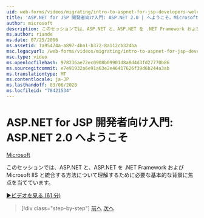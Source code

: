 ```yaml
---
uid: web-forms/videos/migrating/intro-to-aspnet-for-jsp-developers-welcome-to-aspnet-20
title: 'ASP.NET for JSP 開発者向け入門: ASP.NET 2.0 | へようこそ。Microsoft Docs'
author: microsoft
description: このセッションでは、ASP.NET と、ASP.NET を .NET Framework および Microsoft IIS と統合する方法について理解するために必要な基本的な背景に焦点を当てています。
ms.author: riande
ms.date: 07/25/2006
ms.assetid: 1a95474a-a897-4ba1-b372-8a112cb324ba
msc.legacyurl: /web-forms/videos/migrating/intro-to-aspnet-for-jsp-developers-welcome-to-aspnet-20
msc.type: video
ms.openlocfilehash: 978236ae72ec0908b09901d8a8d4d3fd27770b86
ms.sourcegitcommit: e7e91932a6e91a63e2e46417626f39d6b244a3ab
ms.translationtype: MT
ms.contentlocale: ja-JP
ms.lasthandoff: 03/06/2020
ms.locfileid: "78421534"
---
```

# <a name="intro-to-aspnet-for-jsp-developers-welcome-to-aspnet-20"></a>ASP.NET for JSP 開発者向け入門: ASP.NET 2.0 へようこそ

[Microsoft](https://github.com/microsoft)

このセッションでは、ASP.NET と、ASP.NET を .NET Framework および Microsoft IIS と統合する方法について理解するために必要な基本的な背景に焦点を当てています。

[&#9654;ビデオを見る (61 分)](https://channel9.msdn.com/Blogs/ASP-NET-Site-Videos/intro-to-aspnet-for-jsp-developers-welcome-to-aspnet-20)

> [!div class="step-by-step"]
> [前へ](migrating-from-classic-asp-to-aspnet.md)
> [次へ](intro-to-aspnet-for-jsp-developers-building-applications.md)

